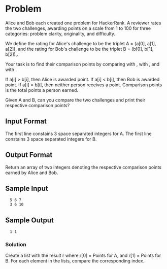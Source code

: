 # Problem
Alice and Bob each created one problem for HackerRank. A reviewer rates the two challenges, awarding points on a scale from 1 to 100 for three categories: problem clarity, originality, and difficulty.

We define the rating for Alice's challenge to be the triplet A = (a[0], a[1], a[2]), and the rating for Bob's challenge to be the triplet B = (b[0], b[1], b[2]),.

Your task is to find their comparison points by comparing  with ,  with , and  with .

If a[i] > b[i], then Alice is awarded  point.
If a[i] < b[i], then Bob is awarded  point.
If a[i] = b[i], then neither person receives a point.
Comparison points is the total points a person earned.

Given A and B, can you compare the two challenges and print their respective comparison points?


## Input Format

The first line constains 3 space separated integers for A.
The first line constains 3 space separated integers for B.

## Output Format

Return an array of two integers denoting the respective comparison points earned by Alice and Bob.

## Sample Input
 
```
  5 6 7
  3 6 10
```

## Sample Output
```
  1 1
```

### Solution

Create a list with the result r where r[0] = Points for A, and r[1] = Points for B. For each element in the lists, compare the corresponding index.